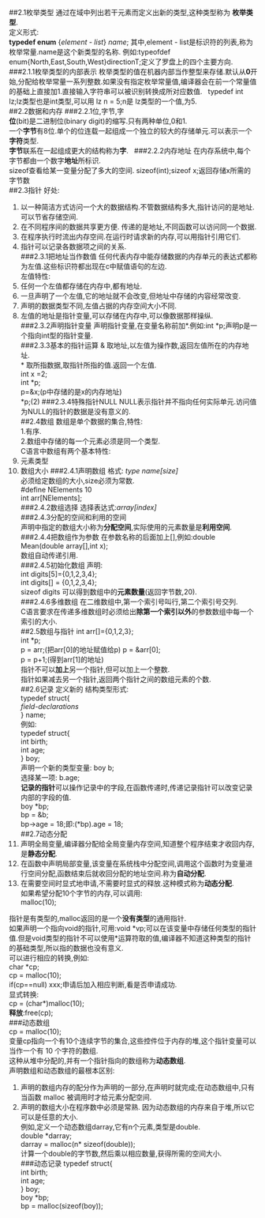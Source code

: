 ##2.1枚举类型
通过在域中列出若干元素而定义出新的类型,这种类型称为 **枚举类型**.  
定义形式:  
**typedef enum** {_element_ - _list_} _name_;
其中,element - list是标识符的列表,称为枚举常量.name是这个新类型的名称.
例如:typeofdef enum{North,East,South,West}directionT;定义了罗盘上的四个主要方向.  
###2.1.1枚举类型的内部表示
枚举类型的值在机器内部当作整型来存储.默认从**0**开始,分配给枚举常量一系列整数.如果没有指定枚举常量值,编译器会在前一个常量值的基础上直接加1.直接输入字符串可以被识别转换成所对应数值.  
typedef int lz;lz类型也是int类型,可以用 lz n = 5;n是 lz类型的一个值,为5.  
##2.2数据和内存
###2.2.1位,字节,字  
**位**(bit)是二进制位(binary digit)的缩写.只有两种单位,0和1.  
一个**字节**有8位.单个的位连载一起组成一个独立的较大的存储单元.可以表示一个**字符**类型.  
**字节**联系在一起组成更大的结构称为**字**.  
###2.2.2内存地址
在内存系统中,每个字节都由一个数字**地址**所标识.  
sizeof查看给某一变量分配了多大的空间. sizeof(int);sizeof x;返回存储x所需的字节数  
##2.3指针
好处:  
1. 以一种简洁方式访问一个大的数据结构.不管数据结构多大,指针访问的是地址.可以节省存储空间.  
2. 在不同程序间的数据共享更方便. 传递的是地址,不同函数可以访问同一个数据.  
3. 在程序执行时流出内存空间.在运行时请求新的内存,可以用指针引用它们.  
4. 指针可以记录各数据项之间的关系.  
###2.3.1把地址当作数值
任何代表内存中能存储数据的内存单元的表达式都称为左值.这些标识符都出现在c中赋值语句的左边.  
左值特性:  
1. 任何一个左值都存储在内存中,都有地址.  
2. 一旦声明了一个左值,它的地址就不会改变,但地址中存储的内容经常改变.  
3. 声明的数据类型不同,左值占据的内存空间大小不同.  
4. 左值的地址是指针变量,可以存储在内存中,可以像数据那样操纵.  
###2.3.2声明指针变量
声明指针变量,在变量名称前加\*.例如:int \*p;声明p是一个指向int型的指针变量.  
###2.3.3基本的指针运算
\& 取地址,以左值为操作数,返回左值所在的内存地址.  
\* 取所指数据,取指针所指的值.返回一个左值.  
int x =2;  
int \*p;  
p=\&x;(p中存储的是x的内存地址)  
\*p;(2)
###2.3.4特殊指针NULL
NULL表示指针并不指向任何实际单元.访问值为NULL的指针的数据是没有意义的.  
##2.4数组
数组是单个数据的集合,特性:  
1.有序.  
2.数组中存储的每一个元素必须是同一个类型.  
C语言中数组有两个基本特性:  
1. 元素类型  
2. 数组大小
###2.4.1声明数组
格式: _type name[size]_  
必须给定数组的大小,size必须为常数.  
\#define NElements 10  
int arr[NElements];  
###2.4.2数组选择
选择表达式:_array[index]_  
###2.4.3分配的空间和利用的空间  
声明中指定的数组大小称为**分配空间**,实际使用的元素数量是**利用空间**.  
###2.4.4把数组作为参数
在参数名称的后面加上[],例如:double Mean(double array[],int x);  
数组自动传递引用.  
###2.4.5初始化数组
声明:  
int digits[5]={0,1,2,3,4};  
int digits[] = {0,1,2,3,4};  
sizeof digits 可以得到数组中的**元素数量**(返回字节数,20).  
###2.4.6多维数组
在二维数组中,第一个索引号叫行,第二个索引号交列.  
C语言要求在传递多维数组时必须给出**除第一个索引以外**的参数数组中每一个索引的大小.  
##2.5数组与指针
int arr[]={0,1,2,3};  
int \*p;  
p = arr;(把arr[0]的地址赋值给p)
p = &arr[0];  
p = p+1;(得到arr[1]的地址)  
指针不可以**加上**另一个指针,但可以加上一个整数.  
指针如果减去另一个指针,返回两个指针之间的数组元素的个数.  
##2.6记录
定义新的 结构类型形式:  
typedef struct{  
_field-declarations_  
} name;  
例如:  
typedef struct{  
  int birth;  
  int age;  
} boy;  
声明一个新的类型变量: boy b;  
选择某一项: b.age;  
**记录的指针**可以操作记录中的字段,在函数传递时,传递记录指针可以改变记录内部的字段的值.  
boy \*bp;  
bp = &b;  
bp->age = 18;即:(\*bp).age = 18;  
##2.7动态分配
1. 声明全局变量,编译器分配给全局变量内存空间,知道整个程序结束才收回内存,是**静态分配**.  
2. 在函数中声明局部变量,该变量在系统栈中分配空间,调用这个函数时为变量进行空间分配,函数结束后就收回分配的地址空间.称为**自动分配**.  
3. 在需要空间时显式地申请,不需要时显式的释放.这种模式称为**动态分配**.  
如果希望分配10个字节的内存,可以调用:  
malloc(10);  
  

指针是有类型的,malloc返回的是一个**没有类型**的通用指针.  
如果声明一个指向void的指针,可用:void \*vp;可以在该变量中存储任何类型的指针值.但是void类型的指针不可以使用\*运算符取的值,编译器不知道这种类型的指针的基础类型,所以指的数据也没有意义.  
可以进行相应的转换,例如:  
char \*cp;  
cp = malloc(10);  
if(cp==null) xxx;申请后加入相应判断,看是否申请成功.  
显式转换:  
cp = (char\*)malloc(10);  
**释放**:free(cp);  
###动态数组  
cp = malloc(10);  
变量cp指向一个有10个连续字节的集合,这些控件位于内存的堆,这个指针变量可以当作一个有 10 个字符的数组.  
这种从堆中分配的,并有一个指针指向的数组称为**动态数组**.  
声明数组和动态数组的最根本区别:  
1. 声明的数组内存的配分作为声明的一部分,在声明时就完成;在动态数组中,只有当函数 malloc 被调用时才给元素分配空间.  
2. 声明的数组大小在程序数中必须是常熟. 因为动态数组的内存来自于堆,所以它可以是任意的大小.  
例如,定义一个动态数组darray,它有n个元素,类型是double.  
 double \*darray;  
 darray = malloc(n\* sizeof(double));  
 计算一个double的字节数,然后乘以相应数量,获得所需的空间大小.  
###动态记录
 typedef struct{  
  int birth;  
  int age;  
} boy;  
boy \*bp;  
bp = malloc(sizeof(boy));  






